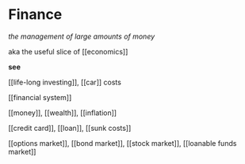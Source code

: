 # Finance

_the management of large amounts of money_

aka the useful slice of [[economics]]

**see**

[[life-long investing]], [[car]] costs

[[financial system]]

[[money]], [[wealth]], [[inflation]]

[[credit card]], [[loan]], [[sunk costs]]

[[options market]], [[bond market]], [[stock market]], [[loanable funds market]]
